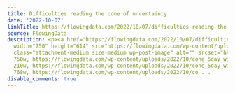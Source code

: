 ```yaml
---
title: Difficulties reading the cone of uncertainty
date: '2022-10-07'
linkTitle: https://flowingdata.com/2022/10/07/difficulties-reading-the-cone-of-uncertainty/
source: FlowingData
description: <p><a href="https://flowingdata.com/2022/10/07/difficulties-reading-the-cone-of-uncertainty/"><img
  width="750" height="614" src="https://flowingdata.com/wp-content/uploads/2022/10/cone_5day_with_wind-750x614.png"
  class="attachment-medium size-medium wp-post-image" alt="" srcset="https://flowingdata.com/wp-content/uploads/2022/10/cone_5day_with_wind-750x614.png
  750w, https://flowingdata.com/wp-content/uploads/2022/10/cone_5day_with_wind-210x172.png
  210w, https://flowingdata.com/wp-content/uploads/2022/10/cone_5day_with_wind-768x629.png
  768w, https://flowingdata.com/wp-content/uploads/2022/10/co ...
disable_comments: true
---
```

<p><a href="https://flowingdata.com/2022/10/07/difficulties-reading-the-cone-of-uncertainty/"><img width="750" height="614" src="https://flowingdata.com/wp-content/uploads/2022/10/cone_5day_with_wind-750x614.png" class="attachment-medium size-medium wp-post-image" alt="" srcset="https://flowingdata.com/wp-content/uploads/2022/10/cone_5day_with_wind-750x614.png 750w, https://flowingdata.com/wp-content/uploads/2022/10/cone_5day_with_wind-210x172.png 210w, https://flowingdata.com/wp-content/uploads/2022/10/cone_5day_with_wind-768x629.png 768w, https://flowingdata.com/wp-content/uploads/2022/10/co ...